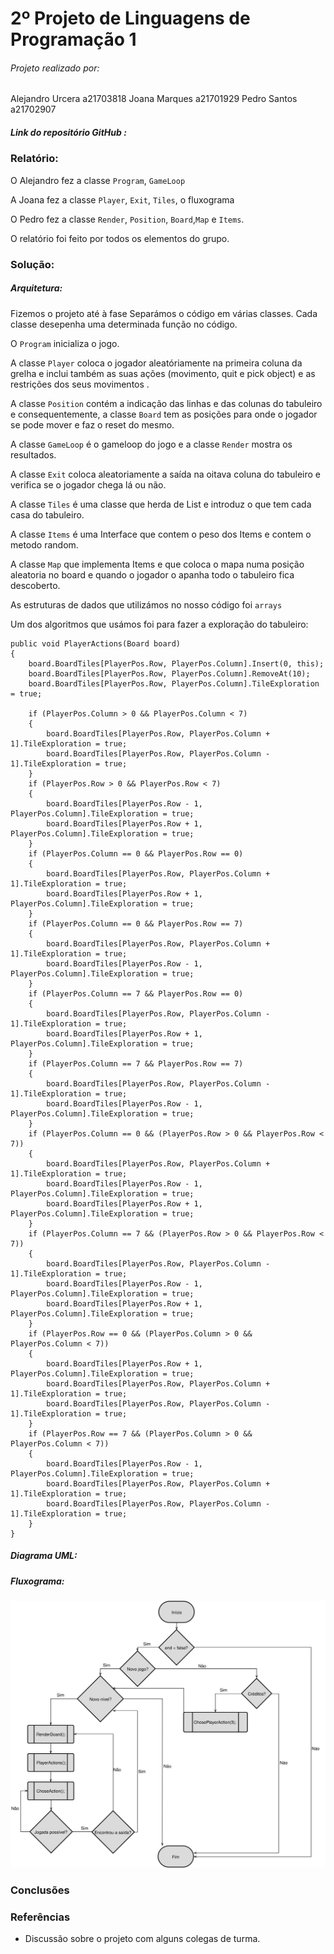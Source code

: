 # 2º Projeto de Linguagens de Programação 1

###### Projeto realizado por:
Alejandro Urcera a21703818
Joana Marques a21701929
Pedro Santos a21702907

##### Link do repositório GitHub :

### Relatório:
O Alejandro fez a classe `Program`, `GameLoop` <p>
A Joana fez a classe `Player`, `Exit`, `Tiles`, o fluxograma <p>
O Pedro fez a classe `Render`, `Position`, `Board`,`Map` 
e `Items`. <p>
O relatório foi feito por todos os elementos do grupo. <p>

### Solução:
##### Arquitetura:
Fizemos o projeto até à fase
Separámos o código em várias classes.
Cada classe desepenha uma determinada função no código. <p>
O `Program` inicializa o jogo. <p>
A classe `Player` coloca o jogador aleatóriamente na primeira coluna da grelha e inclui também as suas ações (movimento, quit e pick object) e as restrições dos seus movimentos .  <p>
A classe `Position` contém a indicação das linhas e das colunas do tabuleiro e consequentemente, a classe `Board` tem as posições para onde o jogador se pode mover e faz o reset do mesmo. <p>
A classe `GameLoop` é o gameloop do jogo e a classe `Render` mostra os resultados. <p>
A classe `Exit` coloca aleatoriamente a saída na oitava coluna do tabuleiro e verifica se o jogador chega lá ou não. <p>
A classe `Tiles` é uma classe que herda de List e introduz o que tem cada casa do tabuleiro. <p>
A classe `Items` é uma Interface que contem o peso dos Items e contem o metodo random. <p>
A classe `Map` que implementa Items e que coloca o mapa numa posição aleatoria no board e quando o jogador o apanha todo o tabuleiro fica descoberto. <p>

As estruturas de dados que utilizámos no nosso código foi `arrays` <p>

Um dos algoritmos que usámos foi para fazer a exploração do tabuleiro:

```
public void PlayerActions(Board board)
{
    board.BoardTiles[PlayerPos.Row, PlayerPos.Column].Insert(0, this);
    board.BoardTiles[PlayerPos.Row, PlayerPos.Column].RemoveAt(10);
    board.BoardTiles[PlayerPos.Row, PlayerPos.Column].TileExploration = true;

    if (PlayerPos.Column > 0 && PlayerPos.Column < 7)
    {
        board.BoardTiles[PlayerPos.Row, PlayerPos.Column + 1].TileExploration = true;
        board.BoardTiles[PlayerPos.Row, PlayerPos.Column - 1].TileExploration = true;
    }
    if (PlayerPos.Row > 0 && PlayerPos.Row < 7)
    {
        board.BoardTiles[PlayerPos.Row - 1, PlayerPos.Column].TileExploration = true;
        board.BoardTiles[PlayerPos.Row + 1, PlayerPos.Column].TileExploration = true;
    }
    if (PlayerPos.Column == 0 && PlayerPos.Row == 0)
    {
        board.BoardTiles[PlayerPos.Row, PlayerPos.Column + 1].TileExploration = true;
        board.BoardTiles[PlayerPos.Row + 1, PlayerPos.Column].TileExploration = true;
    }
    if (PlayerPos.Column == 0 && PlayerPos.Row == 7)
    {
        board.BoardTiles[PlayerPos.Row, PlayerPos.Column + 1].TileExploration = true;
        board.BoardTiles[PlayerPos.Row - 1, PlayerPos.Column].TileExploration = true;
    }
    if (PlayerPos.Column == 7 && PlayerPos.Row == 0)
    {
        board.BoardTiles[PlayerPos.Row, PlayerPos.Column - 1].TileExploration = true;
        board.BoardTiles[PlayerPos.Row + 1, PlayerPos.Column].TileExploration = true;
    }
    if (PlayerPos.Column == 7 && PlayerPos.Row == 7)
    {
        board.BoardTiles[PlayerPos.Row, PlayerPos.Column - 1].TileExploration = true;
        board.BoardTiles[PlayerPos.Row - 1, PlayerPos.Column].TileExploration = true;
    }
    if (PlayerPos.Column == 0 && (PlayerPos.Row > 0 && PlayerPos.Row < 7))
    {
        board.BoardTiles[PlayerPos.Row, PlayerPos.Column + 1].TileExploration = true;
        board.BoardTiles[PlayerPos.Row - 1, PlayerPos.Column].TileExploration = true;
        board.BoardTiles[PlayerPos.Row + 1, PlayerPos.Column].TileExploration = true;
    }
    if (PlayerPos.Column == 7 && (PlayerPos.Row > 0 && PlayerPos.Row < 7))
    {
        board.BoardTiles[PlayerPos.Row, PlayerPos.Column - 1].TileExploration = true;
        board.BoardTiles[PlayerPos.Row - 1, PlayerPos.Column].TileExploration = true;
        board.BoardTiles[PlayerPos.Row + 1, PlayerPos.Column].TileExploration = true;
    }
    if (PlayerPos.Row == 0 && (PlayerPos.Column > 0 && PlayerPos.Column < 7))
    {
        board.BoardTiles[PlayerPos.Row + 1, PlayerPos.Column].TileExploration = true;
        board.BoardTiles[PlayerPos.Row, PlayerPos.Column + 1].TileExploration = true;
        board.BoardTiles[PlayerPos.Row, PlayerPos.Column - 1].TileExploration = true;
    }
    if (PlayerPos.Row == 7 && (PlayerPos.Column > 0 && PlayerPos.Column < 7))
    {
        board.BoardTiles[PlayerPos.Row - 1, PlayerPos.Column].TileExploration = true;
        board.BoardTiles[PlayerPos.Row, PlayerPos.Column + 1].TileExploration = true;
        board.BoardTiles[PlayerPos.Row, PlayerPos.Column - 1].TileExploration = true;
    }
}
```

##### Diagrama UML:
##### Fluxograma:
![Flowchart](Flowchart.svg)

### Conclusões

### Referências
* Discussão sobre o projeto com alguns colegas de turma.
